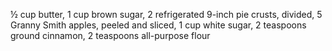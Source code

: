 ½ cup butter, 
1 cup brown sugar, 
2 refrigerated 9-inch pie crusts, divided, 
5 Granny Smith apples, peeled and sliced, 
1 cup white sugar, 
2 teaspoons ground cinnamon, 
2 teaspoons all-purpose flour